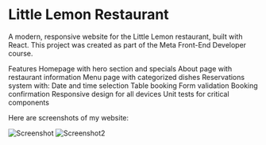 # Little Lemon Restaurant
A modern, responsive website for the Little Lemon restaurant, built with React. This project was created as part of the Meta Front-End Developer course.

Features
Homepage with hero section and specials
About page with restaurant information
Menu page with categorized dishes
Reservations system with:
Date and time selection
Table booking
Form validation
Booking confirmation
Responsive design for all devices
Unit tests for critical components

Here are screenshots of my website:

![Screenshot](https://github.com/user-attachments/assets/0b6a82ce-5444-4c95-9606-97a92b1c30f3)
![Screenshot2](https://github.com/user-attachments/assets/2d021dd0-8411-48a0-b5e6-401ffb238de5)
